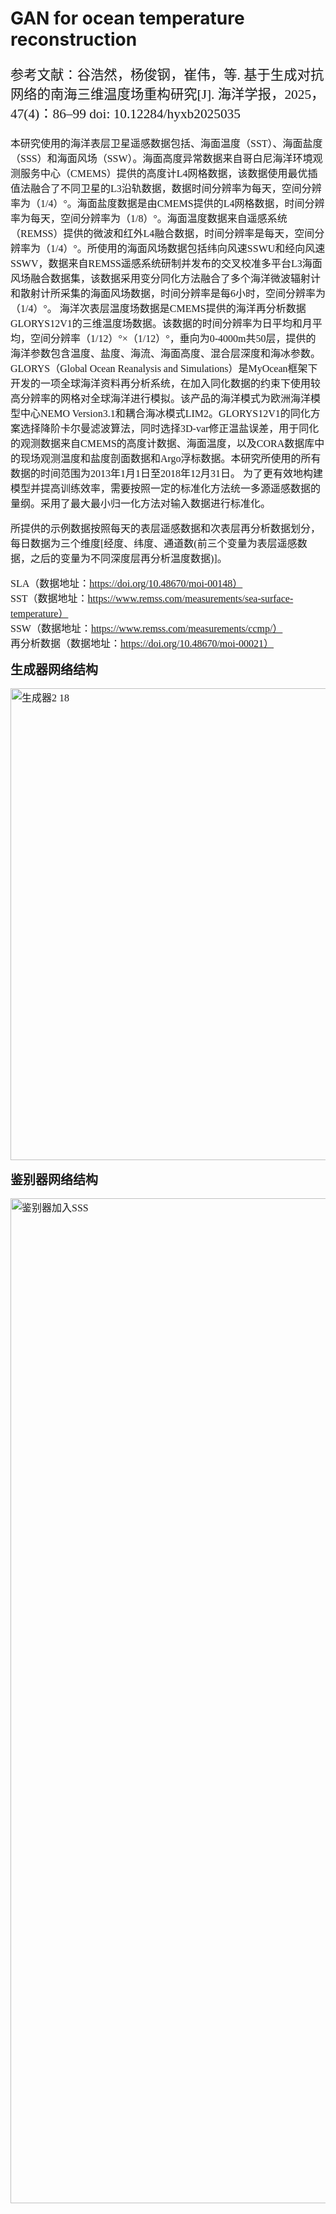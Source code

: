 # GAN for ocean temperature reconstruction
<span style="font-family: SimSun, 'Times New Roman'; font-size: 16pt;">
	
参考文献：谷浩然，杨俊钢，崔伟，等. 基于生成对抗网络的南海三维温度场重构研究[J]. 海洋学报，2025，47(4)：86–99 doi:  10.12284/hyxb2025035

<span style="font-family: SimSun, 'Times New Roman'; font-size: 12pt;">
  本研究使用的海洋表层卫星遥感数据包括、海面温度（SST）、海面盐度（SSS）和海面风场（SSW）。海面高度异常数据来自哥白尼海洋环境观测服务中心（CMEMS）提供的高度计L4网格数据，该数据使用最优插值法融合了不同卫星的L3沿轨数据，数据时间分辨率为每天，空间分辨率为（1/4）°。海面盐度数据是由CMEMS提供的L4网格数据，时间分辨率为每天，空间分辨率为（1/8）°。海面温度数据来自遥感系统（REMSS）提供的微波和红外L4融合数据，时间分辨率是每天，空间分辨率为（1/4）°。所使用的海面风场数据包括纬向风速SSWU和经向风速SSWV，数据来自REMSS遥感系统研制并发布的交叉校准多平台L3海面风场融合数据集，该数据采用变分同化方法融合了多个海洋微波辐射计和散射计所采集的海面风场数据，时间分辨率是每6小时，空间分辨率为（1/4）°。
  海洋次表层温度场数据是CMEMS提供的海洋再分析数据GLORYS12V1的三维温度场数据。该数据的时间分辨率为日平均和月平均，空间分辨率（1/12）°×（1/12）°，垂向为0-4000m共50层，提供的海洋参数包含温度、盐度、海流、海面高度、混合层深度和海冰参数。GLORYS（Global Ocean Reanalysis and Simulations）是MyOcean框架下开发的一项全球海洋资料再分析系统，在加入同化数据的约束下使用较高分辨率的网格对全球海洋进行模拟。该产品的海洋模式为欧洲海洋模型中心NEMO Version3.1和耦合海冰模式LIM2。GLORYS12V1的同化方案选择降阶卡尔曼滤波算法，同时选择3D-var修正温盐误差，用于同化的观测数据来自CMEMS的高度计数据、海面温度，以及CORA数据库中的现场观测温度和盐度剖面数据和Argo浮标数据。本研究所使用的所有数据的时间范围为2013年1月1日至2018年12月31日。  
  为了更有效地构建模型并提高训练效率，需要按照一定的标准化方法统一多源遥感数据的量纲。采用了最大最小归一化方法对输入数据进行标准化。
  
  所提供的示例数据按照每天的表层遥感数据和次表层再分析数据划分，每日数据为三个维度[经度、纬度、通道数(前三个变量为表层遥感数据，之后的变量为不同深度层再分析温度数据)]。  
	 

SLA（数据地址：https://doi.org/10.48670/moi-00148）  
SST（数据地址：https://www.remss.com/measurements/sea-surface-temperature）  
SSW（数据地址：https://www.remss.com/measurements/ccmp/）  
再分析数据（数据地址：https://doi.org/10.48670/moi-00021）  
</span>

<span style="font-size:20px; font-weight:bold">生成器网络结构</span>

<img width="755" alt="生成器2 18" src="https://github.com/user-attachments/assets/f70af777-1481-4e64-ad85-9fea2950ee5e" />

<span style="font-size:20px; font-weight:bold">鉴别器网络结构</span>

<img width="1608" alt="鉴别器加入SSS" src="https://github.com/user-attachments/assets/624fe867-fe74-4020-8a9e-ccaa17ebb267" />

